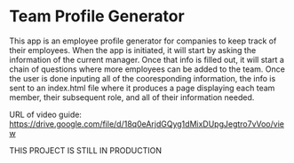 # Team Profile Generator

This app is an employee profile generator for companies to keep track of their employees.
When the app is initiated, it will start by asking the information of the current manager.
Once that info is filled out, it will start a chain of questions where more employees can be
added to the team. Once the user is done inputing all of the cooresponding information, the
info is sent to an index.html file where it produces a page displaying each team member, their
subsequent role, and all of their information needed.

URL of video guide: https://drive.google.com/file/d/18q0eArjdGQyg1dMixDUpgJegtro7vVoo/view

THIS PROJECT IS STILL IN PRODUCTION
